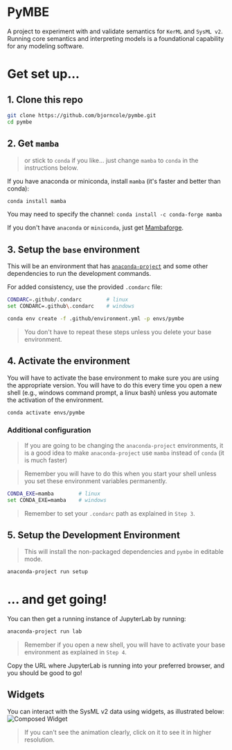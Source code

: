 # PyMBE

A project to experiment with and validate semantics for `KerML` and `SysML v2`. Running core semantics and interpreting models is a foundational capability for any modeling software.

# Get set up...

## 1. Clone this repo

```bash
git clone https://github.com/bjorncole/pymbe.git
cd pymbe
```

## 2. Get `mamba`

> or stick to `conda` if you like...  just change `mamba` to `conda` in the instructions below.

If you have anaconda or miniconda, install `mamba` (it's faster and better than conda):

```bash
conda install mamba
```

You may need to specify the channel:
```conda install -c conda-forge mamba```

If you don't have `anaconda` or `miniconda`, just get [Mambaforge](https://github.com/conda-forge/miniforge/releases/tag/4.9.2-5).

## 3. Setup the `base` environment

This will be an environment that has [`anaconda-project`](https://anaconda-project.readthedocs.io) and some other dependencies to run the development commands.

For added consistency, use the provided `.condarc` file:

```bash
CONDARC=.github/.condarc        # linux
set CONDARC=.github\.condarc    # windows
```

```bash
conda env create -f .github/environment.yml -p envs/pymbe
```

> You don't have to repeat these steps unless you delete your base environment.

## 4. Activate the environment

You will have to activate the base environment to make sure you are using the appropriate version.  You will have to do this every time you open a new shell (e.g., windows command prompt, a linux bash) unless you automate the activation of the environment.

```bash
conda activate envs/pymbe
```

### Additional configuration

> If you are going to be changing the `anaconda-project` environments, it is a good idea to make `anaconda-project` use `mamba` instead of `conda` (it is much faster)

> Remember you will have to do this when you start your shell unless you set these environment variables permanently.

```bash
CONDA_EXE=mamba        # linux
set CONDA_EXE=mamba    # windows
```

> Remember to set your `.condarc` path as explained in `Step 3`.

## 5. Setup the Development Environment

> This will install the non-packaged dependencies and `pymbe` in editable mode.

```bash
anaconda-project run setup
```

# ... and get going!

You can then get a running instance of JupyterLab by running:

```bash
anaconda-project run lab
```

> Remember if you open a new shell, you will have to activate your base environment as explained in `Step 4`.

Copy the URL where JupyterLab is running into your preferred browser, and you should be good to go!

## Widgets

You can interact with the SysML v2 data using widgets, as illustrated below:
![Composed Widget](https://user-images.githubusercontent.com/1438114/113528145-bb494280-958d-11eb-8d9f-5b8f7d2b1dbe.gif)

> If you can't see the animation clearly, click on it to see it in higher resolution.

